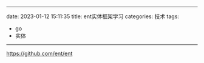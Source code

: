 <!--
 * @Author: yqq
 * @Email: youngqqcn@gmail.com
 * @Date: 2023-01-12 16:32:10
 * @Description: file content
-->

---
date: 2023-01-12 15:11:35
title: ent实体框架学习
categories: 技术
tags:
- go
- 实体
---


https://github.com/ent/ent
